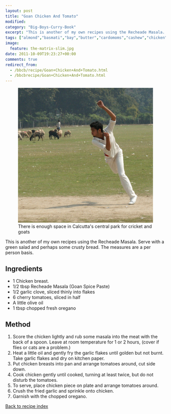 ```yaml
---
layout: post
title: "Goan Chicken And Tomato"
modified:
category: "Big-Boys-Curry-Book"
excerpt: "This is another of my own recipes using the Recheade Masala. Serve with a green"
tags: ["almond","basmati","bay","butter","cardomoms","cashew","chicken","cinnamon","cloves","cumin","ghee","lamb","mace","nuts","pepper","rice","saffron","turmeric"]
image:
  feature: the-matrix-slim.jpg
date: 2011-10-09T19:23:27+00:00
comments: true
redirect_from: 
  - /bbcb/recipe/Goan+Chicken+And+Tomato.html
  - /bbcbrecipe/Goan+Chicken+And+Tomato.html
---
```


<figure>
	<a href="/images/bbcb/pict1449.jpg" alt="Maiden, Calcutta, India" title="Maiden, Calcutta, India &#169; Ashley Kitson 13/09/2011"><img src="/images/bbcb/pict1449.jpg"/></a>
	<figcaption>There is enough space in Calcutta's central park for cricket and goats</figcaption>
</figure>

This is another of my own recipes using the Recheade Masala. Serve with a green salad and perhaps some crusty bread. The measures are a per person basis.
        
## Ingredients
        
<ul><li>1 Chicken breast.</li><li>1/2 tbsp Recheade Masala (Goan Spice Paste)</li><li>1/2 garlic clove, sliced thinly into flakes</li><li>6 cherry tomatoes, sliced in half</li><li>A little olive oil</li><li>1 tbsp chopped fresh oregano</li></ul>
        
## Method

<ol><li>Score the chicken lightly and rub some masala into the meat with the back of a spoon. Leave at room temperature for 1 or 2 hours, (cover if flies or cats are a problem.)</li><li>Heat a little oil and gently fry the garlic flakes until golden but not burnt. Take garlic flakes and dry on kitchen paper.</li><li>Put chicken breasts into pan and arrange tomatoes around, cut side down.</li><li>Cook chicken gently until cooked, turning at least twice, but do not disturb the    tomatoes.</li><li>To serve, place chicken piece on plate and arrange tomatoes around.</li><li>Crush the fried garlic and sprinkle onto chicken.</li><li>Garnish with the chopped oregano.</li></ol>   

<a href="/bbcb">Back to recipe index</a>      